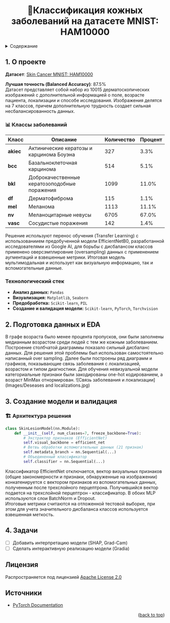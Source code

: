 <h1 align="center">🔬Классификация кожных заболеваний на датасете MNIST: HAM10000</h1>

<details>
  <summary>Содержание</summary>
  <ol>
    <li>
      <a href="#О проекте">О проекте</a>
      <ul>
        <li><a href="#Технологический стек">Технологический стек</a></li>
      </ul>
    </li>
    <li><a href="#Подготовка данных и EDA">Предобработка данных и EDA</a></li>
    <li><a href="#Создание модели и валидация">Создание модели и валидация</a></li>
    <li><a href="#Задачи">Задачи</a></li>
    <li><a href="#Лицензия">Лицензия</a></li>
    <li><a href="#Источники">Источники</a></li>
  </ol>
</details>

## 1. О проекте

**Датасет**: [Skin Cancer MNIST: HAM10000](https://www.kaggle.com/datasets/kmader/skin-cancer-mnist-ham10000/data)  

**Лучшая точность (Balanced Accuracy)**: 87.5%  
Датасет представляет собой набор из 10015 дерматоскопических изображений с дополнительной информацией о поле, возрасте пациента, локализации и способе исследования. Изображения делятся на 7 классов, причем дополнительную трудность создает сильная несбалансированность данных.

### 📊 Классы заболеваний

| Класс | Описание | Количество | Процент |
|-------|----------|------------|---------|
| **akiec** | Актинические кератозы и карцинома Боуэна | 327 | 3.3% |
| **bcc** | Базальноклеточная карцинома | 514 | 5.1% |
| **bkl** | Доброкачественные кератозоподобные поражения | 1099 | 11.0% |
| **df** | Дерматофиброма | 115 | 1.1% |
| **mel** | Меланома | 1113 | 11.1% |
| **nv** | Меланоцитарные невусы | 6705 | 67.0% |
| **vasc** | Сосудистые поражения | 142 | 1.4% |

Решение используют перенос обучения (Transfer Learning) с использованиием предобученной модели EfficientNetB0, разработанной исследователями из Google AI, для борьбы с дисбалансом классов применено оверсэмплировние (oversampling) данных с применением аугментаций и взвешенные метрики. Итоговая модель мультимодальная и использует как визуальную информацию, так и вспомогательные данные.


### Технологический стек

- **Анализ данных:** `Pandas`
- **Визуализация:** `Matplotlib`, `Seaborn`
- **Предобработка:** `Scikit-learn`, `PIL`
- **Создание и валидация модели:** `Scikit-learn`, `PyTorch`, `Torchvision`

## 2. Подготовка данных и EDA
В графе возраста было менее процента пропусков, они были заполнены медианным возрастом среди людей с тем же кожным заболеванием.
Построение столбчатой диаграммы показало сильный дисбаланс данных. Для решения этой проблемы был использован самостоятельно написанный over sampling. Далее были построены ряд диаграмм и графиков, показывающие связь заболевания с локализацией, возрастом и типом диагностики.
Для обучения невизуальной модели категориальные признаки были закодированы one-hot кодированием, а возраст MinMax отнормирован.
![Связь заболевания и локализации](Images/Deseases and localizations.jpg)


## 3. Создание модели и валидация

### 🏗 Архитектура решения


```python
class SkinLesionModel(nn.Module):
    def __init__(self, num_classes=7, freeze_backbone=True):
        # Экстрактор признаков (EfficientNet)
        self.visual_backbone = efficient_net
        # Ветвь обработки вспомогательных данных (21 признак)
        self.metadata_branch = nn.Sequential(...)
        # Объединенный классификатор
        self.classifier = nn.Sequential(...)
```
Классификатор EfficientNet отключается, вектор визуальных признаков (общие закономерности и признаки, обнаруженные на изображении) конкатенируется с вектором признаков из вспомогательных данных, полученным после трехслойного перцептрона. Получившийся вектор подается на трехслойной перцептрон - классификатор. В обоих MLP используются слои BatchNorm и Dropout.  
Итоговые метрики считаются на отложенной тестовой выборке, при этом для учета значительного дисбаланса классов используется взвешенная меткость.


## 4. Задачи

- [ ] Добавить интерпретацию модели (SHAP, Grad-Cam)
- [ ] Сделать интерактивную реализацию модели (Gradia)

## Лицензия

Распространяется под лицензией [Apache License 2.0](https://www.apache.org/licenses/LICENSE-2.0)

## Источники

* [PyTorch Documentation](https://pytorch.org/docs/stable/index.html)

<p align="right">(<a href="#readme-top">back to top</a>)</p>
